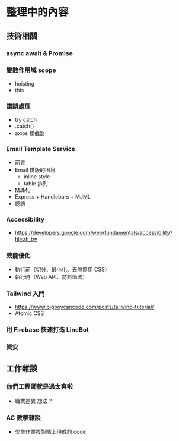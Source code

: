 # 整理中的內容

## 技術相關

### async await & Promise

### 變數作用域 scope
- hoisting
- this

### 錯誤處理
- try catch
- .catch()
- axios 攔截器

### Email Template Service
- 前言
- Email 排版的困境
  - inline style
  - table 排列
- MJML
- Express + Handlebars + MJML
- 總結

### Accessibility
- https://developers.google.com/web/fundamentals/accessibility?hl=zh_tw

### 效能優化
- 執行前（切分、最小化、去除無用 CSS）
- 執行時（Web API、防抖節流）

### Tailwind 入門
- https://www.bigboycancode.com/posts/tailwind-tutorial/
- Atomic CSS 

### 用 Firebase 快速打造 LineBot

### 資安

## 工作雜談

### 你們工程師就是過太爽啦
- 職業差異 想法？

### AC 教學雜談
- 學生作業複製貼上現成的 code


